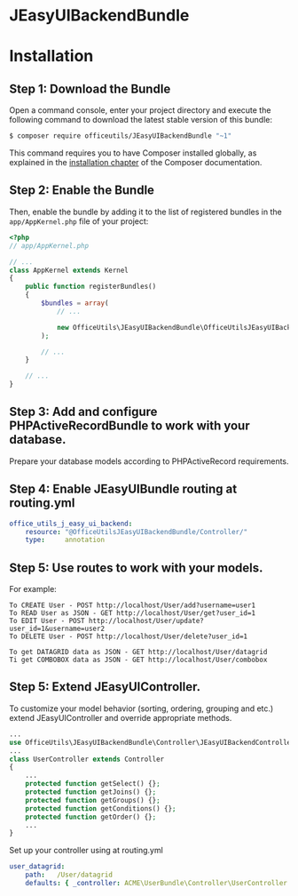 # JEasyUIBackendBundle

Installation
============

Step 1: Download the Bundle
---------------------------

Open a command console, enter your project directory and execute the
following command to download the latest stable version of this bundle:

```bash
$ composer require officeutils/JEasyUIBackendBundle "~1"
```

This command requires you to have Composer installed globally, as explained
in the [installation chapter](https://getcomposer.org/doc/00-intro.md)
of the Composer documentation.

Step 2: Enable the Bundle
-------------------------

Then, enable the bundle by adding it to the list of registered bundles
in the `app/AppKernel.php` file of your project:

```php
<?php
// app/AppKernel.php

// ...
class AppKernel extends Kernel
{
    public function registerBundles()
    {
        $bundles = array(
            // ...

            new OfficeUtils\JEasyUIBackendBundle\OfficeUtilsJEasyUIBackendBundle(),
        );

        // ...
    }

    // ...
}
```

Step 3: Add and configure PHPActiveRecordBundle to work with your database. 
-------------------------
Prepare your database models according to PHPActiveRecord requirements.

Step 4: Enable JEasyUIBundle routing at routing.yml
-------------------------
```yml
office_utils_j_easy_ui_backend:
    resource: "@OfficeUtilsJEasyUIBackendBundle/Controller/"
    type:     annotation
```

Step 5: Use routes to work with your models. 
-------------------------
For example:
```text
To CREATE User - POST http://localhost/User/add?username=user1
To READ User as JSON - GET http://localhost/User/get?user_id=1
To EDIT User - POST http://localhost/User/update?user_id=1&username=user2
To DELETE User - POST http://localhost/User/delete?user_id=1

To get DATAGRID data as JSON - GET http://localhost/User/datagrid
Ti get COMBOBOX data as JSON - GET http://localhost/User/combobox
```

Step 5: Extend JEasyUIController. 
-------------------------

To customize your model behavior (sorting, ordering, grouping and etc.) extend JEasyUIController and override appropriate methods. 

```php
...
use OfficeUtils\JEasyUIBackendBundle\Controller\JEasyUIBackendController as Controller;
...
class UserController extends Controller
{
    ...
    protected function getSelect() {};
    protected function getJoins() {};
    protected function getGroups() {};
    protected function getConditions() {};
    protected function getOrder() {};
    ...
}
```

Set up your controller using at routing.yml

```yml
user_datagrid:
    path:   /User/datagrid
    defaults: { _controller: ACME\UserBundle\Controller\UserController::apiDatagrid, object:User }
```
